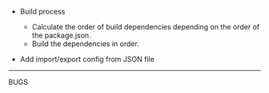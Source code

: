 - Build process

  - Calculate the order of build dependencies depending on the order of the package.json.
  - Build the dependencies in order.

- Add import/export config from JSON file

---

BUGS
